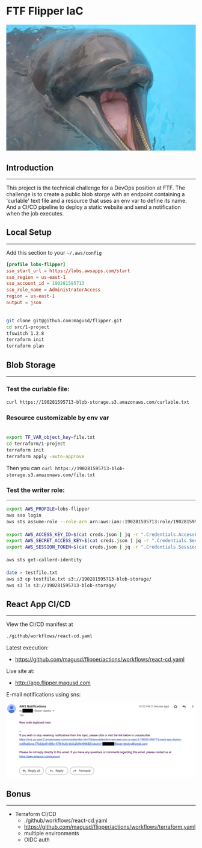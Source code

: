 # FTF Flipper IaC
![flipper](./docs/assets/flipper.jpeg)
## Introduction
---
This project is the technical challenge for a DevOps position at FTF. The challenge is to create a public blob storge with an endpoint containing a 'curlable' text file and a resource that uses an env var to define its name. And a CI/CD pipeline to deploy a static website and send a notification when the job executes.

## Local Setup
---

Add this section to your `~/.aws/config`

```conf
[profile lobs-flipper]
sso_start_url = https://lobs.awsapps.com/start
sso_region = us-east-1
sso_account_id = 190281595713
sso_role_name = AdministratorAccess
region = us-east-1
output = json
```

```bash

git clone git@github.com:magusd/flipper.git
cd src/1-project
tfswitch 1.2.8
terraform init
terraform plan

```


## Blob Storage
---
### Test the curlable file:

```bash
curl https://190281595713-blob-storage.s3.amazonaws.com/curlable.txt
```

### Resource customizable by env var

```bash

export TF_VAR_object_key=file.txt
cd terraform/1-project
terraform init
terraform apply -auto-approve

```
Then you can  `curl https://190281595713-blob-storage.s3.amazonaws.com/file.txt`


### Test the writer role:
---
```bash
export AWS_PROFILE=lobs-flipper
aws sso login
aws sts assume-role --role-arn arn:aws:iam::190281595713:role/190281595713-blob-storage-writter-role --role-session-name lobs > creds.json

export AWS_ACCESS_KEY_ID=$(cat creds.json | jq -r ".Credentials.AccessKeyId")
export AWS_SECRET_ACCESS_KEY=$(cat creds.json | jq -r ".Credentials.SecretAccessKey")
export AWS_SESSION_TOKEN=$(cat creds.json | jq -r ".Credentials.SessionToken")

aws sts get-callerd-identity

date > testfile.txt
aws s3 cp testfile.txt s3://190281595713-blob-storage/
aws s3 ls s3://190281595713-blob-storage/

```

## React App CI/CD
---
View the CI/CD manifest at
```bash
./github/workflows/react-cd.yaml
```
Latest execution:
- https://github.com/magusd/flipper/actions/workflows/react-cd.yaml

Live site at:
- http://app.flipper.magusd.com

E-mail notifications using sns:

![notification](./docs/assets/notification.png)


## Bonus
---
- Terraform CI/CD
    - ./github/workflows/react-cd.yaml
    - https://github.com/magusd/flipper/actions/workflows/terraform.yaml
    - multiple environments
    - OIDC auth
